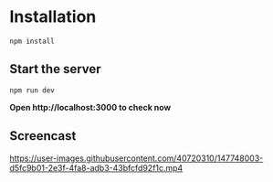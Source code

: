 # Installation
```
npm install
```
## Start the server
```
npm run dev
```


**Open http://localhost:3000 to check now**

## Screencast



https://user-images.githubusercontent.com/40720310/147748003-d5fc9b01-2e3f-4fa8-adb3-43bfcfd92f1c.mp4

